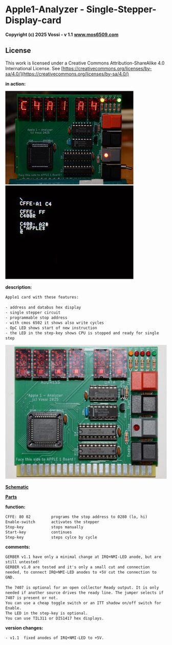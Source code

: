 # Apple1-Analyzer - Single-Stepper-Display-card

**Copyright (c) 2025 Vossi - v 1.1**
**www.mos6509.com**

## License
This work is licensed under a Creative Commons Attribution-ShareAlike 4.0
International License. See [https://creativecommons.org/licenses/by-sa/4.0/](https://creativecommons.org/licenses/by-sa/4.0/)

**in action:**

![cardinslot](https://github.com/vossi1/Apple1-Analyzer/blob/master/photos/analyzer_02_s.jpg) ![screen](https://github.com/vossi1/Apple1-Analyzer/blob/master/photos/analyzer_03_s.jpg)

**description:**

    Apple1 card with these features:

    - address and databus hex display
    - single stepper circuit
    - programmable stop address
    - with cmos 6502 it shows also write cycles
    - OpC LED shows start of new instruction
    - the LED in the step-key shows CPU is stopped and ready for single step

![card](https://github.com/vossi1/Apple1-Analyzer/blob/master/photos/analyzer_01.jpg)

**[Schematic](https://github.com/vossi1/Apple1-Analyzer/blob/master/schematic_v11.png)**

**[Parts](https://github.com/vossi1/Apple1-Analyzer/blob/master/parts_v11.txt)**

**function:**

    CFFE: 80 02         programs the stop address to 0280 (lo, hi)
    Enable-switch       activates the stepper
    Stop-key            stops manually
    Start-key           continues
    Step-key            steps cylce by cycle

**comments:**

    GERBER v1.1 have only a minimal change at IRQ+NMI-LED anode, but are still untested!
    GERBER v1.0 are tested and it's only a small cut and connection needed, to connect IRQ+NMI-LED anodes to +5V cut the connection to GND.

    The 7407 is optional for an open collector Ready output. It is only needed if another source drives the ready line. The jumper selects if 7407 is present or not.
    You can use a cheap toggle switch or an ITT shadow on/off switch for Enable.
    The LED in the step-key is optional.
    You can use TIL311 or DIS1417 hex displays.

**version changes:**

    - v1.1  fixed anodes of IRQ+NMI-LED to +5V.
